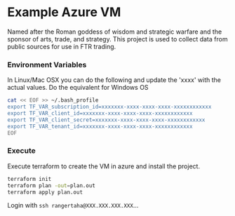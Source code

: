 # Example Azure VM


Named after the Roman goddess of wisdom and strategic warfare and the sponsor of arts, trade, and strategy. 
This project is used to collect data from public sources for use in FTR trading. 


### Environment Variables

In Linux/Mac OSX you can do the following and update the 'xxxx' with the 
actual values. Do the equivalent for Windows OS

```bash
cat << EOF >> ~/.bash_profile
export TF_VAR_subscription_id=xxxxxxx-xxxx-xxxx-xxxx-xxxxxxxxxxxx
export TF_VAR_client_id=xxxxxxx-xxxx-xxxx-xxxx-xxxxxxxxxxxx
export TF_VAR_client_secret=xxxxxxx-xxxx-xxxx-xxxx-xxxxxxxxxxxx
export TF_VAR_tenant_id=xxxxxxx-xxxx-xxxx-xxxx-xxxxxxxxxxxx
EOF
```

### Execute

Execute terraform to create the VM in azure and install the project.

```bash
terraform init
terraform plan -out=plan.out
terraform apply plan.out

```

Login with `ssh rangertaha@XXX.XXX.XXX.XXX`...



